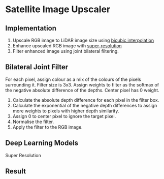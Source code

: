 # Satellite Image Upscaler

## Implementation
1. Upscale RGB image to LiDAR image size using 
[bicubic interpolation](https://docs.opencv.org/4.x/da/d6e/tutorial_py_geometric_transformations.html)
2. Enhance upscaled RGB image with 
[super-resolution](https://www.kaggle.com/models/kaggle/esrgan-tf2/tensorFlow2/esrgan-tf2/1?tfhub-redirect=true )
3. Filter enhanced image using joint bilateral filtering.

## Bilateral Joint Filter
For each pixel, assign colour as a mix of the colours of the pixels surrounding it.
Filter size is 3x3. 
Assign weights to filter as the softmax of the negative absolute difference of the depths.
Center pixel has 0 weight.

1. Calculate the absolute depth difference for each pixel in the filter box.
2. Calculate the exponential of the negative depth differences to assign more weights to pixels with higher depth similarity.
3. Assign 0 to center pixel to ignore the target pixel.
4. Normalise the filter.
5. Apply the filter to the RGB image.

## Deep Learning Models

Super Resolution

## Result


